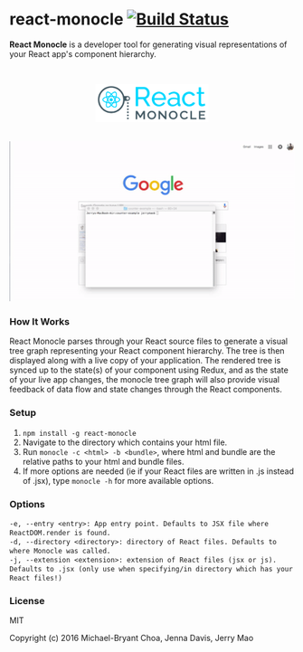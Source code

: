 # react-monocle [![Build Status](https://travis-ci.org/team-gryff/react-monocle.svg?branch=master)](https://travis-ci.org/team-gryff/react-monocle)

**React Monocle** is a developer tool for generating visual representations of your React app's component hierarchy.

</br>
<p align="center">
<img src="react/assets/logo.png" width="200"/>
</p>
</br>
<img src="demo.gif" width="600"/>

### How It Works
React Monocle parses through your React source files to generate a visual tree graph representing your React component hierarchy. 
The tree is then displayed along with a live copy of your application. 
The rendered tree is synced up to the state(s) of your component using Redux, and as the state of your live app changes, the monocle tree graph will also provide visual feedback of data flow and state changes through the React components.

### Setup
1. ```npm install -g react-monocle```
2. Navigate to the directory which contains your html file.
3. Run ```monocle -c <html> -b <bundle>```, where html and bundle are the relative paths to your html and bundle files.
4. If more options are needed (ie if your React files are written in .js instead of .jsx), type ```monocle -h``` for more available options.

### Options
```
-e, --entry <entry>: App entry point. Defaults to JSX file where ReactDOM.render is found.
-d, --directory <directory>: directory of React files. Defaults to where Monocle was called.
-j, --extension <extension>: extension of React files (jsx or js). Defaults to .jsx (only use when specifying/in directory which has your React files!)
```

### License
MIT

Copyright (c) 2016 Michael-Bryant Choa, Jenna Davis, Jerry Mao
